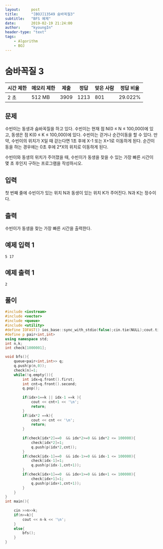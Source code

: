 ```yaml
---
layout:     post
title:      "[BOJ]13549 숨바꼭질3"
subtitle:   "BFS 예제"
date:       2019-02-19 21:24:00
author:     "kyoungIn"
header-type: "text"
tags:
    - Algorithm
    - BOJ
---
```

# 숨바꼭질 3

| 시간 제한 | 메모리 제한 | 제출 | 정답 | 맞은 사람 | 정답 비율 |
| --------- | ----------- | ---- | ---- | --------- | --------- |
| 2 초      | 512 MB      | 3909 | 1213 | 801       | 29.022%   |

## 문제

수빈이는 동생과 숨바꼭질을 하고 있다. 수빈이는 현재 점 N(0 ≤ N ≤ 100,000)에 있고, 동생은 점 K(0 ≤ K ≤ 100,000)에 있다. 수빈이는 걷거나 순간이동을 할 수 있다. 만약, 수빈이의 위치가 X일 때 걷는다면 1초 후에 X-1 또는 X+1로 이동하게 된다. 순간이동을 하는 경우에는 0초 후에 2*X의 위치로 이동하게 된다.

수빈이와 동생의 위치가 주어졌을 때, 수빈이가 동생을 찾을 수 있는 가장 빠른 시간이 몇 초 후인지 구하는 프로그램을 작성하시오.

## 입력

첫 번째 줄에 수빈이가 있는 위치 N과 동생이 있는 위치 K가 주어진다. N과 K는 정수이다.

## 출력

수빈이가 동생을 찾는 가장 빠른 시간을 출력한다.

## 예제 입력 1

```
5 17
```

## 예제 출력 1

```
2
```

## 풀이

```cpp
#include <iostream>
#include <vector>
#include <queue>
#include <utility>
#define IOFAST() ios_base::sync_with_stdio(false);cin.tie(NULL);cout.tie(NULL);
#define p pair<int,int>
using namespace std;
int n,k;
int check[1000001];

void bfs(){
    queue<pair<int,int>> q;
    q.push(p(n,0));
    check[n]=1;
    while(!q.empty()){
        int idx=q.front().first;
        int cnt=q.front().second;
        q.pop();
        
        if(idx+1==k || idx-1 ==k ){
            cout << cnt+1 << '\n';
            return;
        }
        if(idx*2 ==k){
            cout << cnt << '\n';
            return;
        }
        
        if(check[idx*2]==0  && idx*2>=0 && idx*2 <= 100000){
            check[idx*2]=1;
            q.push(p(idx*2,cnt));
        }
        if(check[idx-1]==0  && idx-1>=0 && idx-1 <= 100000){
            check[idx-1]=1;
            q.push(p(idx-1,cnt+1));
        }
        if(check[idx+1]==0  && idx+1>=0 && idx+1 <= 100000){
            check[idx+1]=1;
            q.push(p(idx+1,cnt+1));
        }
    }
}
int main(){
    
    cin >>n>>k;
    if(n>=k){
        cout << n-k << '\n';
    }
    else{
        bfs();
    }
}

```

